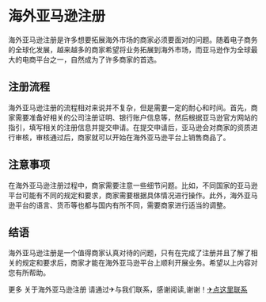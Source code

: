 # 海外亚马逊注册

海外亚马逊注册是许多想要拓展海外市场的商家必须要面对的问题。随着电子商务的全球化发展，越来越多的商家希望将业务拓展到海外市场，而亚马逊作为全球最大的电商平台之一，自然成为了许多商家的首选。

## 注册流程

海外亚马逊注册的流程相对来说并不复杂，但是需要一定的耐心和时间。首先，商家需要准备好相关的公司注册证明、银行账户信息等，然后根据亚马逊官方网站的指引，填写相关的注册信息并提交申请。在提交申请后，亚马逊会对商家的资质进行审核，审核通过后，商家就可以开始在海外亚马逊平台上销售商品了。

## 注意事项

在海外亚马逊注册过程中，商家需要注意一些细节问题。比如，不同国家的亚马逊平台可能有不同的规定和要求，商家需要根据具体情况进行操作。此外，海外亚马逊平台的语言、货币等也都与国内有所不同，需要商家进行适当的调整。

## 结语

海外亚马逊注册是一个值得商家认真对待的问题，只有在完成了注册并且了解了相关的规定和要求后，商家才能在海外亚马逊平台上顺利开展业务。希望以上内容对您有所帮助。

更多 关于海外亚马逊注册 请通过✈与我们联系，感谢阅读,谢谢！[✈点这里联系](https://w.k02.cc)